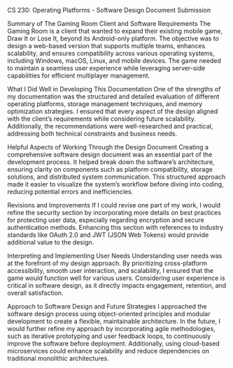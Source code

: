CS 230: Operating Platforms - Software Design Document Submission

Summary of The Gaming Room Client and Software Requirements
The Gaming Room is a client that wanted to expand their existing mobile game, Draw It or Lose It, beyond its Android-only platform. The objective was to design a web-based version that supports multiple teams, enhances scalability, and ensures compatibility across various operating systems, including Windows, macOS, Linux, and mobile devices. The game needed to maintain a seamless user experience while leveraging server-side capabilities for efficient multiplayer management.

What I Did Well in Developing This Documentation
One of the strengths of my documentation was the structured and detailed evaluation of different operating platforms, storage management techniques, and memory optimization strategies. I ensured that every aspect of the design aligned with the client’s requirements while considering future scalability. Additionally, the recommendations were well-researched and practical, addressing both technical constraints and business needs.

Helpful Aspects of Working Through the Design Document
Creating a comprehensive software design document was an essential part of the development process. It helped break down the software’s architecture, ensuring clarity on components such as platform compatibility, storage solutions, and distributed system communication. This structured approach made it easier to visualize the system’s workflow before diving into coding, reducing potential errors and inefficiencies.

Revisions and Improvements
If I could revise one part of my work, I would refine the security section by incorporating more details on best practices for protecting user data, especially regarding encryption and secure authentication methods. Enhancing this section with references to industry standards like OAuth 2.0 and JWT (JSON Web Tokens) would provide additional value to the design.

Interpreting and Implementing User Needs
Understanding user needs was at the forefront of my design approach. By prioritizing cross-platform accessibility, smooth user interaction, and scalability, I ensured that the game would function well for various users. Considering user experience is critical in software design, as it directly impacts engagement, retention, and overall satisfaction.

Approach to Software Design and Future Strategies
I approached the software design process using object-oriented principles and modular development to create a flexible, maintainable architecture. In the future, I would further refine my approach by incorporating agile methodologies, such as iterative prototyping and user feedback loops, to continuously improve the software before deployment. Additionally, using cloud-based microservices could enhance scalability and reduce dependencies on traditional monolithic architectures.
